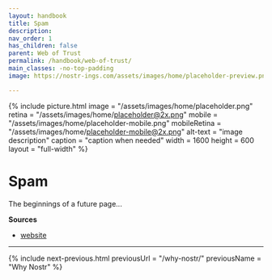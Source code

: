 ```yaml
---
layout: handbook
title: Spam
description:
nav_order: 1
has_children: false
parent: Web of Trust
permalink: /handbook/web-of-trust/
main_classes: -no-top-padding
image: https://nostr-ings.com/assets/images/home/placeholder-preview.png

---
```


<!---

Editor's notes

Illustration sources:


--->

{% include picture.html
   image = "/assets/images/home/placeholder.png"
   retina = "/assets/images/home/placeholder@2x.png"
   mobile = "/assets/images/home/placeholder-mobile.png"
   mobileRetina = "/assets/images/home/placeholder-mobile@2x.png"
   alt-text = "image description"
   caption = "caption when needed"
   width = 1600
   height = 600
   layout = "full-width"
%}

# Spam

The beginnings of a future page...


**Sources**
- [website](https://nostr-ings.com)

---

{% include next-previous.html
   previousUrl = "/why-nostr/"
   previousName = "Why Nostr"
%}
